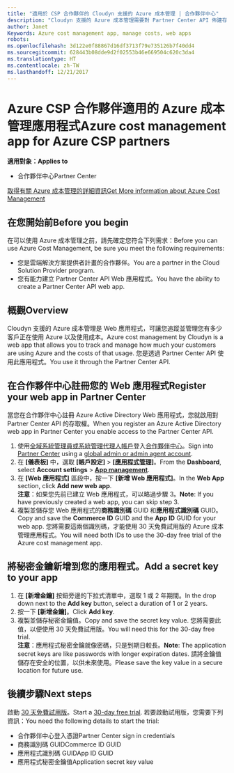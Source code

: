 ```yaml
---
title: "適用於 CSP 合作夥伴的 Cloudyn 支援的 Azure 成本管理 | 合作夥伴中心"
description: "Cloudyn 支援的 Azure 成本管理需要對 Partner Center API 佈建存取權。"
author: Janet
Keywords: Azure cost management app, manage costs, web apps
robots: 
ms.openlocfilehash: 3d122e0f88867d16df3713f79e735126b7f40dd4
ms.sourcegitcommit: 628443b08dde9d2f02553b46e669504c620c3da4
ms.translationtype: HT
ms.contentlocale: zh-TW
ms.lasthandoff: 12/21/2017
---
```

# <a name="azure-cost-management-app-for-azure-csp-partners"></a><span data-ttu-id="690d3-103">Azure CSP 合作夥伴適用的 Azure 成本管理應用程式</span><span class="sxs-lookup"><span data-stu-id="690d3-103">Azure cost management app for Azure CSP partners</span></span>  

**<span data-ttu-id="690d3-104">適用對象：</span><span class="sxs-lookup"><span data-stu-id="690d3-104">Applies to</span></span>**

-  <span data-ttu-id="690d3-105">合作夥伴中心</span><span class="sxs-lookup"><span data-stu-id="690d3-105">Partner Center</span></span>

[<span data-ttu-id="690d3-106">取得有關 Azure 成本管理的詳細資訊</span><span class="sxs-lookup"><span data-stu-id="690d3-106">Get More information about Azure Cost Management</span></span>](https://go.microsoft.com/fwlink/p/?linkid=857893)

## <a name="before-you-begin"></a><span data-ttu-id="690d3-107">在您開始前</span><span class="sxs-lookup"><span data-stu-id="690d3-107">Before you begin</span></span>
<span data-ttu-id="690d3-108">在可以使用 Azure 成本管理之前，請先確定您符合下列需求：</span><span class="sxs-lookup"><span data-stu-id="690d3-108">Before you can use Azure Cost Management, be sure you meet the following requirements:</span></span>
- <span data-ttu-id="690d3-109">您是雲端解決方案提供者計畫的合作夥伴。</span><span class="sxs-lookup"><span data-stu-id="690d3-109">You are a partner in the Cloud Solution Provider program.</span></span>
- <span data-ttu-id="690d3-110">您有能力建立 Partner Center API Web 應用程式。</span><span class="sxs-lookup"><span data-stu-id="690d3-110">You have the ability to create a Partner Center API web app.</span></span>

## <a name="overview"></a><span data-ttu-id="690d3-111">概觀</span><span class="sxs-lookup"><span data-stu-id="690d3-111">Overview</span></span>

<span data-ttu-id="690d3-112">Cloudyn 支援的 Azure 成本管理是 Web 應用程式，可讓您追蹤並管理您有多少客戶正在使用 Azure 以及使用成本。</span><span class="sxs-lookup"><span data-stu-id="690d3-112">Azure cost management by Cloudyn is a web app that allows you to track and manage how much your customers are using Azure and the costs of that usage.</span></span> <span data-ttu-id="690d3-113">您是透過 Partner Center API 使用此應用程式。</span><span class="sxs-lookup"><span data-stu-id="690d3-113">You use it through the Partner Center API.</span></span>

## <a name="register-your-web-app-in-partner-center"></a><span data-ttu-id="690d3-114">在合作夥伴中心註冊您的 Web 應用程式</span><span class="sxs-lookup"><span data-stu-id="690d3-114">Register your web app in Partner Center</span></span>
<span data-ttu-id="690d3-115">當您在合作夥伴中心註冊 Azure Active Directory Web 應用程式，您就啟用對 Partner Center API 的存取權。</span><span class="sxs-lookup"><span data-stu-id="690d3-115">When you register an Azure Active Directory web app in Partner Center you enable access to the Partner Center API.</span></span> 
1.  <span data-ttu-id="690d3-116">使用[全域系統管理員或系統管理代理人帳戶](create-user-accounts-and-set-permissions.md)登入[合作夥伴中心](https://partnercenter.microsoft.com/en-us/pcv/dashboard/overview)。</span><span class="sxs-lookup"><span data-stu-id="690d3-116">Sign into [Partner Center](https://partnercenter.microsoft.com/en-us/pcv/dashboard/overview) using a [global admin or admin agent account](create-user-accounts-and-set-permissions.md).</span></span>
2.  <span data-ttu-id="690d3-117">在 **\[儀表板\]** 中，選取 **\[帳戶設定\]** &gt; **[\[應用程式管理\]](https://partnercenter.microsoft.com/en-us/pcv/apiintegration/appmanagement)**。</span><span class="sxs-lookup"><span data-stu-id="690d3-117">From the **Dashboard**, select **Account settings** &gt; **[App management](https://partnercenter.microsoft.com/en-us/pcv/apiintegration/appmanagement)**.</span></span>
3.  <span data-ttu-id="690d3-118">在 **\[Web 應用程式\]** 區段中，按一下 **\[新增 Web 應用程式\]**。</span><span class="sxs-lookup"><span data-stu-id="690d3-118">In the **Web App** section, click **Add new web app**.</span></span>
<br> <span data-ttu-id="690d3-119">**注意**：如果您先前已建立 Web 應用程式，可以略過步驟 3。</span><span class="sxs-lookup"><span data-stu-id="690d3-119">**Note**: If you have previously created a web app, you can skip step 3.</span></span>
4.  <span data-ttu-id="690d3-120">複製並儲存您 Web 應用程式的**商務識別碼** GUID 和**應用程式識別碼** GUID。</span><span class="sxs-lookup"><span data-stu-id="690d3-120">Copy and save the **Commerce ID** GUID and the **App ID** GUID for your web app.</span></span> <span data-ttu-id="690d3-121">您將需要這兩個識別碼，才能使用 30 天免費試用版的 Azure 成本管理應用程式。</span><span class="sxs-lookup"><span data-stu-id="690d3-121">You will need both IDs to use the 30-day free trial of the Azure cost management app.</span></span>

## <a name="add-a-secret-key-to-your-app"></a><span data-ttu-id="690d3-122">將秘密金鑰新增到您的應用程式。</span><span class="sxs-lookup"><span data-stu-id="690d3-122">Add a secret key to your app</span></span>
1.  <span data-ttu-id="690d3-123">在 **\[新增金鑰\]** 按鈕旁邊的下拉式清單中，選取 1 或 2 年期間。</span><span class="sxs-lookup"><span data-stu-id="690d3-123">In the drop down next to the **Add key** button, select a duration of 1 or 2 years.</span></span>
2.  <span data-ttu-id="690d3-124">按一下 **\[新增金鑰\]**。</span><span class="sxs-lookup"><span data-stu-id="690d3-124">Click **Add key**.</span></span> 
3.  <span data-ttu-id="690d3-125">複製並儲存秘密金鑰值。</span><span class="sxs-lookup"><span data-stu-id="690d3-125">Copy and save the secret key value.</span></span> <span data-ttu-id="690d3-126">您將需要此值，以便使用 30 天免費試用版。</span><span class="sxs-lookup"><span data-stu-id="690d3-126">You will need this for the 30-day free trial.</span></span>
<br><span data-ttu-id="690d3-127">**注意**：應用程式秘密金鑰就像密碼，只是到期日較長。</span><span class="sxs-lookup"><span data-stu-id="690d3-127">**Note**: The application secret keys are like passwords with longer expiration dates.</span></span> <span data-ttu-id="690d3-128">請將金鑰值儲存在安全的位置，以供未來使用。</span><span class="sxs-lookup"><span data-stu-id="690d3-128">Please save the key value in a secure location for future use.</span></span>

## <a name="next-steps"></a><span data-ttu-id="690d3-129">後續步驟</span><span class="sxs-lookup"><span data-stu-id="690d3-129">Next steps</span></span>
<span data-ttu-id="690d3-130">啟動 [30 天免費試用版](https://go.microsoft.com/fwlink/?linkid=857895)。</span><span class="sxs-lookup"><span data-stu-id="690d3-130">Start a [30-day free trial](https://go.microsoft.com/fwlink/?linkid=857895).</span></span>
<span data-ttu-id="690d3-131">若要啟動試用版，您需要下列資訊：</span><span class="sxs-lookup"><span data-stu-id="690d3-131">You need the following details to start the trial:</span></span>
- <span data-ttu-id="690d3-132">合作夥伴中心登入憑證</span><span class="sxs-lookup"><span data-stu-id="690d3-132">Partner Center sign in credentials</span></span>
- <span data-ttu-id="690d3-133">商務識別碼 GUID</span><span class="sxs-lookup"><span data-stu-id="690d3-133">Commerce ID GUID</span></span>
- <span data-ttu-id="690d3-134">應用程式識別碼 GUID</span><span class="sxs-lookup"><span data-stu-id="690d3-134">App ID GUID</span></span>
- <span data-ttu-id="690d3-135">應用程式秘密金鑰值</span><span class="sxs-lookup"><span data-stu-id="690d3-135">Application secret key value</span></span>
